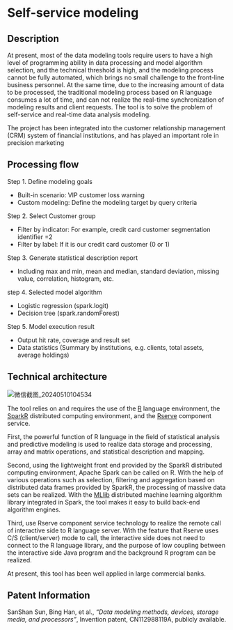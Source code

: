# Self-service modeling
## Description

At present, most of the data modeling tools require users to have a high level of programming ability in data processing and model algorithm selection, and the technical threshold is high, and the modeling process cannot be fully automated, which brings no small challenge to the front-line business personnel. At the same time, due to the increasing amount of data to be processed, the traditional modeling process based on R language consumes a lot of time, and can not realize the real-time synchronization of modeling results and client requests. The tool is to solve the problem of self-service and real-time data analysis modeling.

The project has been integrated into the customer relationship management (CRM) system of financial institutions, and has played an important role in precision marketing

## Processing flow
Step 1. Define modeling goals

* Built-in scenario: VIP customer loss warning
* Custom modeling: Define the modeling target by query criteria

Step 2. Select Customer group

* Filter by indicator: For example, credit card customer segmentation identifier =2
* Filter by label: If it is our credit card customer (0 or 1)

Step 3. Generate statistical description report

* Including max and min, mean and median, standard deviation, missing value, correlation, histogram, etc.
	
step 4. Selected model algorithm

* Logistic regression (spark.logit)
* Decision tree (spark.randomForest)

Step 5. Model execution result

* Output hit rate, coverage and result set
* Data statistics (Summary by institutions, e.g. clients, total assets, average holdings)
## Technical architecture
![微信截图_20240510104534](https://github.com/konhay/crm-sh-mod/assets/26830433/0d52eca8-0890-49d3-aec0-f5b50495f79e)

The tool relies on and requires the use of the [R](https://www.r-project.org/) language environment, the [SparkR](https://spark.apache.org/docs/3.2.0/sparkr.html) distributed computing environment, and the [Rserve](https://www.rforge.net/Rserve/) component service.

First, the powerful function of R language in the field of statistical analysis and predictive modeling is used to realize data storage and processing, array and matrix operations, and statistical description and mapping.

Second, using the lightweight front end provided by the SparkR distributed computing environment, Apache Spark can be called on R. With the help of various operations such as selection, filtering and aggregation based on distributed data frames provided by SparkR, the processing of massive data sets can be realized. With the [MLlib](https://spark.apache.org/mllib/) distributed machine learning algorithm library integrated in Spark, the tool makes it easy to build back-end algorithm engines.

Third, use Rserve component service technology to realize the remote call of interactive side to R language server. With the feature that Rserve uses C/S (client/server) mode to call, the interactive side does not need to connect to the R language library, and the purpose of low coupling between the interactive side Java program and the background R program can be realized.

At present, this tool has been well applied in large commercial banks.

## Patent Information
SanShan Sun, Bing Han, et al., *“Data modeling methods, devices, storage media, and processors”*, Invention patent, CN112988119A, publicly available.
